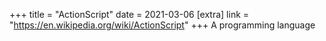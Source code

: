 +++
title = "ActionScript"
date = 2021-03-06
[extra]
link = "https://en.wikipedia.org/wiki/ActionScript"
+++
A programming language

